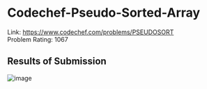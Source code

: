 # Codechef-Pseudo-Sorted-Array
Link: https://www.codechef.com/problems/PSEUDOSORT  
Problem Rating: 1067
## Results of Submission
![image](https://user-images.githubusercontent.com/51401355/236350646-6af2cd6a-9c9b-4b17-beb4-0cfd8a49e9b8.png)

